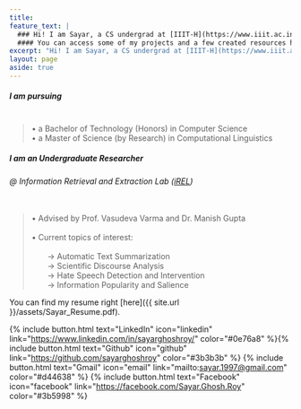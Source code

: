 ```yaml
---
title: 
feature_text: |
  ### Hi! I am Sayar, a CS undergrad at [IIIT-H](https://www.iiit.ac.in/)
  #### You can access some of my projects and a few created resources here
excerpt: "Hi! I am Sayar, a CS undergrad at [IIIT-H](https://www.iiit.ac.in/). You can access some of my projects and a few created resources here."
layout: page
aside: true
---
```


##### I am pursuing <br><br>

>  •  a Bachelor of Technology (Honors) in Computer Science <br>
>  •  a Master of Science (by Research) in Computational Linguistics

##### I am an Undergraduate Researcher

###### @ Information Retrieval and Extraction Lab ([iREL](https://irel.iiit.ac.in/)) <br><br>

>  •  Advised by Prof. Vasudeva Varma and Dr. Manish Gupta <br><br>
>  •  Current topics of interest: <br><br>
>   → Automatic Text Summarization <br>
>   → Scientific Discourse Analysis <br>
>   → Hate Speech Detection and Intervention <br>
>   → Information Popularity and Salience

You can find my resume right [here]({{ site.url }}/assets/Sayar_Resume.pdf).

{% include button.html text="LinkedIn" icon="linkedin" link="https://www.linkedin.com/in/sayarghoshroy/" color="#0e76a8" %}{% include button.html text="Github" icon="github" link="https://github.com/sayarghoshroy" color="#3b3b3b" %} {% include button.html text="Gmail" icon="email" link="mailto:sayar.1997@gmail.com" color="#d44638" %} {% include button.html text="Facebook" icon="facebook" link="https://facebook.com/Sayar.Ghosh.Roy" color="#3b5998" %}
